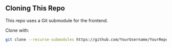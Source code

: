 ## Cloning This Repo

This repo uses a Git submodule for the frontend.

Clone with:
```bash
git clone --recurse-submodules https://github.com/YourUsername/YourRepo.git

